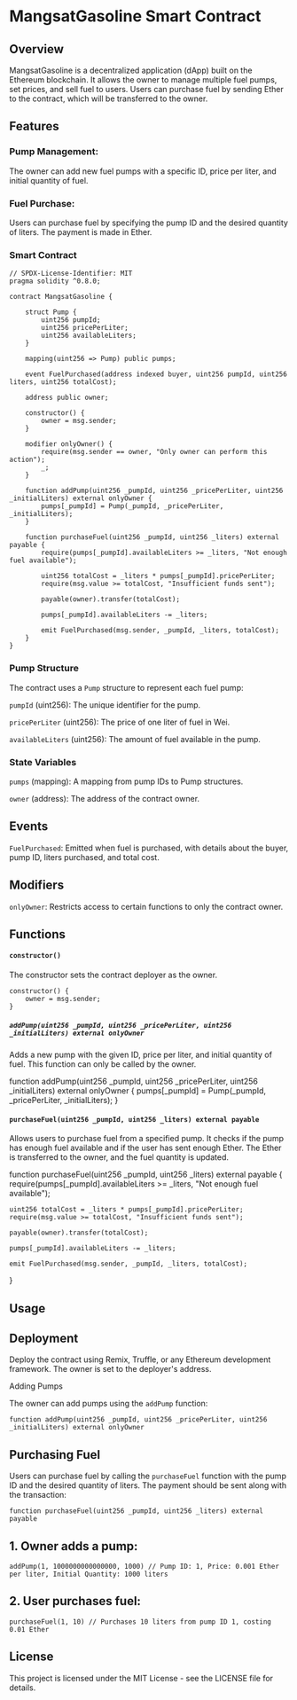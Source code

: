 # MangsatGasoline Smart Contract

## Overview


MangsatGasoline is a decentralized application (dApp) built on the Ethereum blockchain. It allows the owner to manage multiple fuel pumps, set prices, and sell fuel to users. Users can purchase fuel by sending Ether to the contract, which will be transferred to the owner.

## Features

### Pump Management:
The owner can add new fuel pumps with a specific ID, price per liter, and initial quantity of fuel.

### Fuel Purchase:
Users can purchase fuel by specifying the pump ID and the desired quantity of liters. The payment is made in Ether.

### Smart Contract

```
// SPDX-License-Identifier: MIT
pragma solidity ^0.8.0;

contract MangsatGasoline {

    struct Pump {
        uint256 pumpId;
        uint256 pricePerLiter;
        uint256 availableLiters;
    }

    mapping(uint256 => Pump) public pumps;
    
    event FuelPurchased(address indexed buyer, uint256 pumpId, uint256 liters, uint256 totalCost);
    
    address public owner;
    
    constructor() {
        owner = msg.sender;
    }
    
    modifier onlyOwner() {
        require(msg.sender == owner, "Only owner can perform this action");
        _;
    }
    
    function addPump(uint256 _pumpId, uint256 _pricePerLiter, uint256 _initialLiters) external onlyOwner {
        pumps[_pumpId] = Pump(_pumpId, _pricePerLiter, _initialLiters);
    }
    
    function purchaseFuel(uint256 _pumpId, uint256 _liters) external payable {
        require(pumps[_pumpId].availableLiters >= _liters, "Not enough fuel available");
        
        uint256 totalCost = _liters * pumps[_pumpId].pricePerLiter;
        require(msg.value >= totalCost, "Insufficient funds sent");
        
        payable(owner).transfer(totalCost);
        
        pumps[_pumpId].availableLiters -= _liters;
        
        emit FuelPurchased(msg.sender, _pumpId, _liters, totalCost);
    }
}
```

### Pump Structure

The contract uses a `Pump` structure to represent each fuel pump:

`pumpId` (uint256): The unique identifier for the pump.

`pricePerLiter` (uint256): The price of one liter of fuel in Wei.

`availableLiters` (uint256): The amount of fuel available in the pump.

### State Variables

`pumps` (mapping): A mapping from pump IDs to Pump structures.

`owner` (address): The address of the contract owner.

## Events

`FuelPurchased`: Emitted when fuel is purchased, with details about the buyer, pump ID, liters purchased, and total cost.

## Modifiers

`onlyOwner`: Restricts access to certain functions to only the contract owner.

## Functions

#### `constructor()`

The constructor sets the contract deployer as the owner.
```
constructor() {
    owner = msg.sender;
}
```

##### `addPump(uint256 _pumpId, uint256 _pricePerLiter, uint256 _initialLiters) external onlyOwner`

Adds a new pump with the given ID, price per liter, and initial quantity of fuel. This function can only be called by the owner.

function addPump(uint256 _pumpId, uint256 _pricePerLiter, uint256 _initialLiters) external onlyOwner {
    pumps[_pumpId] = Pump(_pumpId, _pricePerLiter, _initialLiters);
}



#### `purchaseFuel(uint256 _pumpId, uint256 _liters) external payable`

Allows users to purchase fuel from a specified pump. It checks if the pump has enough fuel available and if the user has sent enough Ether. The Ether is transferred to the owner, and the fuel quantity is updated.

function purchaseFuel(uint256 _pumpId, uint256 _liters) external payable {
    require(pumps[_pumpId].availableLiters >= _liters, "Not enough fuel available");
    
    uint256 totalCost = _liters * pumps[_pumpId].pricePerLiter;
    require(msg.value >= totalCost, "Insufficient funds sent");
    
    payable(owner).transfer(totalCost);
    
    pumps[_pumpId].availableLiters -= _liters;
    
    emit FuelPurchased(msg.sender, _pumpId, _liters, totalCost);
}


## Usage

## Deployment

Deploy the contract using Remix, Truffle, or any Ethereum development framework. The owner is set to the deployer's address.

Adding Pumps

The owner can add pumps using the `addPump` function:

```
function addPump(uint256 _pumpId, uint256 _pricePerLiter, uint256 _initialLiters) external onlyOwner
```

## Purchasing Fuel

Users can purchase fuel by calling the `purchaseFuel` function with the pump ID and the desired quantity of liters. The payment should be sent along with the transaction:

```
function purchaseFuel(uint256 _pumpId, uint256 _liters) external payable
```



## 1. Owner adds a pump:
```
addPump(1, 1000000000000000, 1000) // Pump ID: 1, Price: 0.001 Ether per liter, Initial Quantity: 1000 liters
```


## 2.  User purchases fuel:
```
purchaseFuel(1, 10) // Purchases 10 liters from pump ID 1, costing 0.01 Ether
```





## License

This project is licensed under the MIT License - see the LICENSE file for details.
